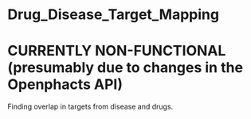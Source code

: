# Drug_Disease_Target_Mapping
# CURRENTLY NON-FUNCTIONAL (presumably due to changes in the Openphacts API)

Finding overlap in targets from disease and drugs.
